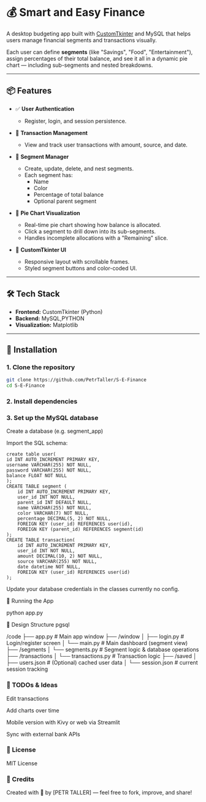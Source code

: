 # 💰 Smart and Easy Finance

A desktop budgeting app built with [CustomTkinter](https://github.com/TomSchimansky/CustomTkinter) and MySQL that helps users manage financial segments and transactions visually. 

Each user can define **segments** (like "Savings", "Food", "Entertainment"), assign percentages of their total balance, and see it all in a dynamic pie chart — including sub-segments and nested breakdowns.

---

## 📦 Features

- ✅ **User Authentication**
  - Register, login, and session persistence.
  
- 🧾 **Transaction Management**
  - View and track user transactions with amount, source, and date.

- 🎯 **Segment Manager**
  - Create, update, delete, and nest segments.
  - Each segment has:
    - Name
    - Color
    - Percentage of total balance
    - Optional parent segment

- 🥧 **Pie Chart Visualization**
  - Real-time pie chart showing how balance is allocated.
  - Click a segment to drill down into its sub-segments.
  - Handles incomplete allocations with a "Remaining" slice.

- 🎨 **CustomTkinter UI**
  - Responsive layout with scrollable frames.
  - Styled segment buttons and color-coded UI.

---

## 🛠️ Tech Stack

- **Frontend:** CustomTkinter (Python)
- **Backend:** MySQL,PYTHON
- **Visualization:** Matplotlib

---

## 🧰 Installation

### 1. Clone the repository

```bash
git clone https://github.com/PetrTaller/S-E-Finance
cd S-E-Finance
```

### 2. Install dependencies

### 3. Set up the MySQL database
Create a database (e.g. segment_app)

Import the SQL schema:

```
create table user(
id INT AUTO_INCREMENT PRIMARY KEY,
username VARCHAR(255) NOT NULL,
password VARCHAR(255) NOT NULL,
balance FLOAT NOT NULL
);
CREATE TABLE segment (
    id INT AUTO_INCREMENT PRIMARY KEY,
    user_id INT NOT NULL,
    parent_id INT DEFAULT NULL,
    name VARCHAR(255) NOT NULL,
    color VARCHAR(7) NOT NULL,
    percentage DECIMAL(5, 2) NOT NULL,
    FOREIGN KEY (user_id) REFERENCES user(id),
    FOREIGN KEY (parent_id) REFERENCES segment(id)
);
CREATE TABLE transaction(
    id INT AUTO_INCREMENT PRIMARY KEY,
    user_id INT NOT NULL,
    amount DECIMAL(10, 2) NOT NULL,
    source VARCHAR(255) NOT NULL,
    date datetime NOT NULL,
    FOREIGN KEY (user_id) REFERENCES user(id)
);
```
Update your database credentials in the classes currently no config.

🚀 Running the App

python app.py

🧠 Design Structure
pgsql

/code
├── app.py              # Main app window
├── /window
│   ├── login.py        # Login/register screen
│   └── main.py         # Main dashboard (segment view)
├── /segments
│   └── segments.py     # Segment logic & database operations
├── /transactions
│   └── transactions.py # Transaction logic
├── /saved
│   ├── users.json      # (Optional) cached user data
│   └── session.json    # current session tracking



### 📌 TODOs & Ideas

 Edit transactions

 Add charts over time

 Mobile version with Kivy or web via Streamlit

 Sync with external bank APIs

### 📄 License
MIT License

### 🙌 Credits
Created with 💙 by [PETR TALLER] — feel free to fork, improve, and share!








